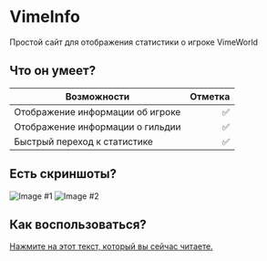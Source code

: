 # VimeInfo
Простой сайт для отображения статистики о игроке VimeWorld

## Что он умеет?
| Возможности                           |  Отметка  |
| ------------------------------------- |   -----:  |
| Отображение информации об игроке      |        ✅ |
| Отображение информации о гильдии      |        ✅ |
| Быстрый переход к статистике          |        ✅ |

## Есть скриншоты?
![Image #1](https://i.imgur.com/RFf8rnm.png)
![Image #2](https://i.imgur.com/fpY0MOA.png "VimeTop :AXAXA:")

## Как воспользоваться?
[Нажмите на этот текст, который вы сейчас читаете.](https://vi.lvsh.tk)
